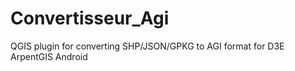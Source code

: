 # Convertisseur_Agi
 QGIS plugin for converting SHP/JSON/GPKG to AGI format for D3E ArpentGIS Android
